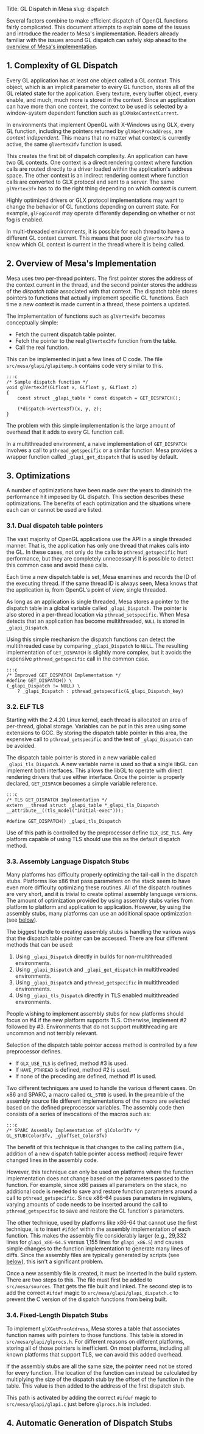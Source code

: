 Title: GL Dispatch in Mesa
slug: dispatch


Several factors combine to make efficient dispatch of OpenGL functions
fairly complicated.  This document attempts to explain some of the issues
and introduce the reader to Mesa's implementation.  Readers already familiar
with the issues around GL dispatch can safely skip ahead to the [overview of Mesa's implementation][1].

## 1. Complexity of GL Dispatch

Every GL application has at least one object called a GL *context*.
This object, which is an implicit parameter to every GL function, stores all
of the GL related state for the application.  Every texture, every buffer
object, every enable, and much, much more is stored in the context.  Since
an application can have more than one context, the context to be used is
selected by a window-system dependent function such as
```glXMakeContextCurrent```.

In environments that implement OpenGL with X-Windows using GLX, every GL
function, including the pointers returned by ```glXGetProcAddress```, are
*context independent*.  This means that no matter what context is
currently active, the same ```glVertex3fv``` function is used.

This creates the first bit of dispatch complexity.  An application can
have two GL contexts.  One context is a direct rendering context where
function calls are routed directly to a driver loaded within the
application's address space.  The other context is an indirect rendering
context where function calls are converted to GLX protocol and sent to a
server.  The same ```glVertex3fv``` has to do the right thing depending
on which context is current.

Highly optimized drivers or GLX protocol implementations may want to
change the behavior of GL functions depending on current state.  For
example, ```glFogCoordf``` may operate differently depending on whether
or not fog is enabled.

In multi-threaded environments, it is possible for each thread to have a
different GL context current.  This means that poor old ```glVertex3fv```
has to know which GL context is current in the thread where it is being
called.

## <a name="overview"></a>2. Overview of Mesa's Implementation

Mesa uses two per-thread pointers.  The first pointer stores the address
of the context current in the thread, and the second pointer stores the
address of the *dispatch table* associated with that context.  The
dispatch table stores pointers to functions that actually implement
specific GL functions.  Each time a new context is made current in a thread,
these pointers a updated.

The implementation of functions such as ```glVertex3fv``` becomes
conceptually simple:

* Fetch the current dispatch table pointer.
* Fetch the pointer to the real ```glVertex3fv``` function from the table.
* Call the real function.

This can be implemented in just a few lines of C code.  The file
```src/mesa/glapi/glapitemp.h``` contains code very similar to this.

	:::c
	/* Sample dispatch function */
	void glVertex3f(GLfloat x, GLfloat y, GLfloat z)
	{
		const struct _glapi_table * const dispatch = GET_DISPATCH();

		(*dispatch->Vertex3f)(x, y, z);
	}

The problem with this simple implementation is the large amount of
overhead that it adds to every GL function call.

In a multithreaded environment, a naive implementation of
```GET_DISPATCH``` involves a call to ```pthread_getspecific``` or a
similar function.  Mesa provides a wrapper function called
```_glapi_get_dispatch``` that is used by default.

## 3. Optimizations

A number of optimizations have been made over the years to diminish the
performance hit imposed by GL dispatch.  This section describes these
optimizations.  The benefits of each optimization and the situations where
each can or cannot be used are listed.

### 3.1. Dual dispatch table pointers

The vast majority of OpenGL applications use the API in a single threaded
manner.  That is, the application has only one thread that makes calls into
the GL.  In these cases, not only do the calls to
```pthread_getspecific``` hurt performance, but they are completely
unnecessary!  It is possible to detect this common case and avoid these
calls.

Each time a new dispatch table is set, Mesa examines and records the ID
of the executing thread.  If the same thread ID is always seen, Mesa knows
that the application is, from OpenGL's point of view, single threaded.

As long as an application is single threaded, Mesa stores a pointer to
the dispatch table in a global variable called ```_glapi_Dispatch```.
The pointer is also stored in a per-thread location via
```pthread_setspecific```.  When Mesa detects that an application has
become multithreaded, ```NULL``` is stored in ```_glapi_Dispatch```.

Using this simple mechanism the dispatch functions can detect the
multithreaded case by comparing ```_glapi_Dispatch``` to ```NULL```.
The resulting implementation of ```GET_DISPATCH``` is slightly more
complex, but it avoids the expensive ```pthread_getspecific``` call in
the common case.

	:::c
	/* Improved GET_DISPATCH Implementation */
	#define GET_DISPATCH() \
    (_glapi_Dispatch != NULL) \
        ? _glapi_Dispatch : pthread_getspecific(&_glapi_Dispatch_key)
		

### 3.2. ELF TLS

Starting with the 2.4.20 Linux kernel, each thread is allocated an area
of per-thread, global storage.  Variables can be put in this area using some
extensions to GCC.  By storing the dispatch table pointer in this area, the
expensive call to ```pthread_getspecific``` and the test of
```_glapi_Dispatch``` can be avoided.

The dispatch table pointer is stored in a new variable called
```_glapi_tls_Dispatch```.  A new variable name is used so that a single
libGL can implement both interfaces.  This allows the libGL to operate with
direct rendering drivers that use either interface.  Once the pointer is
properly declared, ```GET_DISPACH``` becomes a simple variable
reference.

	:::c
	/* TLS GET_DISPATCH Implementation */
	extern __thread struct _glapi_table *_glapi_tls_Dispatch
    __attribute__((tls_model("initial-exec")));

	#define GET_DISPATCH() _glapi_tls_Dispatch
	
Use of this path is controlled by the preprocessor define
```GLX_USE_TLS```.  Any platform capable of using TLS should use this as
the default dispatch method.

### 3.3. Assembly Language Dispatch Stubs

Many platforms has difficulty properly optimizing the tail-call in the
dispatch stubs.  Platforms like x86 that pass parameters on the stack seem
to have even more difficulty optimizing these routines.  All of the dispatch
routines are very short, and it is trivial to create optimal assembly
language versions.  The amount of optimization provided by using assembly
stubs varies from platform to platform and application to application.
However, by using the assembly stubs, many platforms can use an additional
space optimization (see [below][2]).

The biggest hurdle to creating assembly stubs is handling the various
ways that the dispatch table pointer can be accessed.  There are four
different methods that can be used:

1. Using ```_glapi_Dispatch``` directly in builds for non-multithreaded environments.
2. Using ```_glapi_Dispatch``` and ```_glapi_get_dispatch``` in multithreaded environments.
3. Using ```_glapi_Dispatch``` and ```pthread_getspecific``` in multithreaded environments.
4. Using ```_glapi_tls_Dispatch``` directly in TLS enabled multithreaded environments.

People wishing to implement assembly stubs for new platforms should focus
on #4 if the new platform supports TLS.  Otherwise, implement #2 followed by #3.
Environments that do not support multithreading are uncommon and not
terribly relevant.

Selection of the dispatch table pointer access method is controlled by a
few preprocessor defines.

* If ```GLX_USE_TLS``` is defined, method #3 is used.
* If ```HAVE_PTHREAD``` is defined, method #2 is used.
* If none of the preceding are defined, method #1 is used.

Two different techniques are used to handle the various different cases.
On x86 and SPARC, a macro called ```GL_STUB``` is used.  In the preamble
of the assembly source file different implementations of the macro are
selected based on the defined preprocessor variables.  The assembly code
then consists of a series of invocations of the macros such as:

	:::c
	/* SPARC Assembly Implementation of glColor3fv */
	GL_STUB(Color3fv, _gloffset_Color3fv)
	
The benefit of this technique is that changes to the calling pattern
(i.e., addition of a new dispatch table pointer access method) require fewer
changed lines in the assembly code.

However, this technique can only be used on platforms where the function
implementation does not change based on the parameters passed to the
function.  For example, since x86 passes all parameters on the stack, no
additional code is needed to save and restore function parameters around a
call to ```pthread_getspecific```.  Since x86-64 passes parameters in
registers, varying amounts of code needs to be inserted around the call to
```pthread_getspecific``` to save and restore the GL function's
parameters.

The other technique, used by platforms like x86-64 that cannot use the
first technique, is to insert ```#ifdef``` within the assembly
implementation of each function.  This makes the assembly file considerably
larger (e.g., 29,332 lines for ```glapi_x86-64.S``` versus 1,155 lines for
```glapi_x86.S```) and causes simple changes to the function
implementation to generate many lines of diffs.  Since the assembly files
are typically generated by scripts (see [below][3]), this
isn't a significant problem.

Once a new assembly file is created, it must be inserted in the build
system.  There are two steps to this.  The file must first be added to
```src/mesa/sources```.  That gets the file built and linked.  The second
step is to add the correct ```#ifdef``` magic to
```src/mesa/glapi/glapi_dispatch.c``` to prevent the C version of the
dispatch functions from being built.

### <a name="fixedsize"></a>3.4. Fixed-Length Dispatch Stubs

To implement ```glXGetProcAddress```, Mesa stores a table that
associates function names with pointers to those functions.  This table is
stored in ```src/mesa/glapi/glprocs.h```.  For different reasons on
different platforms, storing all of those pointers is inefficient.  On most
platforms, including all known platforms that support TLS, we can avoid this
added overhead.

If the assembly stubs are all the same size, the pointer need not be
stored for every function.  The location of the function can instead be
calculated by multiplying the size of the dispatch stub by the offset of the
function in the table.  This value is then added to the address of the first
dispatch stub.

This path is activated by adding the correct ```#ifdef``` magic to
```src/mesa/glapi/glapi.c``` just before ```glprocs.h``` is
included.

## <a name="autogen"></a>4. Automatic Generation of Dispatch Stubs

[1]: #overview
[2]: #fixedsize
[3]: #autogen
